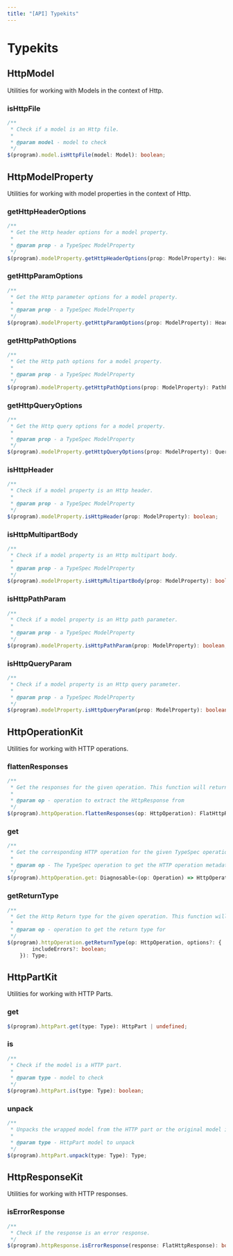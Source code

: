 ```yaml
---
title: "[API] Typekits"
---
```


# Typekits

## HttpModel

Utilities for working with Models in the context of Http.

### isHttpFile

```ts
/**
 * Check if a model is an Http file.
 *
 * @param model - model to check
 */
$(program).model.isHttpFile(model: Model): boolean;
```

## HttpModelProperty

Utilities for working with model properties in the context of Http.

### getHttpHeaderOptions

```ts
/**
 * Get the Http header options for a model property.
 *
 * @param prop - a TypeSpec ModelProperty
 */
$(program).modelProperty.getHttpHeaderOptions(prop: ModelProperty): HeaderFieldOptions | undefined;
```

### getHttpParamOptions

```ts
/**
 * Get the Http parameter options for a model property.
 *
 * @param prop - a TypeSpec ModelProperty
 */
$(program).modelProperty.getHttpParamOptions(prop: ModelProperty): HeaderFieldOptions | PathParameterOptions | QueryParameterOptions | undefined;
```

### getHttpPathOptions

```ts
/**
 * Get the Http path options for a model property.
 *
 * @param prop - a TypeSpec ModelProperty
 */
$(program).modelProperty.getHttpPathOptions(prop: ModelProperty): PathParameterOptions | undefined;
```

### getHttpQueryOptions

```ts
/**
 * Get the Http query options for a model property.
 *
 * @param prop - a TypeSpec ModelProperty
 */
$(program).modelProperty.getHttpQueryOptions(prop: ModelProperty): QueryParameterOptions | undefined;
```

### isHttpHeader

```ts
/**
 * Check if a model property is an Http header.
 *
 * @param prop - a TypeSpec ModelProperty
 */
$(program).modelProperty.isHttpHeader(prop: ModelProperty): boolean;
```

### isHttpMultipartBody

```ts
/**
 * Check if a model property is an Http multipart body.
 *
 * @param prop - a TypeSpec ModelProperty
 */
$(program).modelProperty.isHttpMultipartBody(prop: ModelProperty): boolean;
```

### isHttpPathParam

```ts
/**
 * Check if a model property is an Http path parameter.
 *
 * @param prop - a TypeSpec ModelProperty
 */
$(program).modelProperty.isHttpPathParam(prop: ModelProperty): boolean;
```

### isHttpQueryParam

```ts
/**
 * Check if a model property is an Http query parameter.
 *
 * @param prop - a TypeSpec ModelProperty
 */
$(program).modelProperty.isHttpQueryParam(prop: ModelProperty): boolean;
```

## HttpOperationKit

Utilities for working with HTTP operations.

### flattenResponses

```ts
/**
 * Get the responses for the given operation. This function will return an array of responses grouped by status code and content type.
 *
 * @param op - operation to extract the HttpResponse from
 */
$(program).httpOperation.flattenResponses(op: HttpOperation): FlatHttpResponse[];
```

### get

```ts
/**
 * Get the corresponding HTTP operation for the given TypeSpec operation. The same TypeSpec operation will always return the exact same HttpOperation object.
 *
 * @param op - The TypeSpec operation to get the HTTP operation metadata for.
 */
$(program).httpOperation.get: Diagnosable<(op: Operation) => HttpOperation>;
```

### getReturnType

```ts
/**
 * Get the Http Return type for the given operation. This function will resolve the returnType based on the Http Operation.
 *
 * @param op - operation to get the return type for
 */
$(program).httpOperation.getReturnType(op: HttpOperation, options?: {
        includeErrors?: boolean;
    }): Type;
```

## HttpPartKit

Utilities for working with HTTP Parts.

### get

```ts
$(program).httpPart.get(type: Type): HttpPart | undefined;
```

### is

```ts
/**
 * Check if the model is a HTTP part.
 *
 * @param type - model to check
 */
$(program).httpPart.is(type: Type): boolean;
```

### unpack

```ts
/**
 * Unpacks the wrapped model from the HTTP part or the original model if not an HttpPart.
 *
 * @param type - HttpPart model to unpack
 */
$(program).httpPart.unpack(type: Type): Type;
```

## HttpResponseKit

Utilities for working with HTTP responses.

### isErrorResponse

```ts
/**
 * Check if the response is an error response.
 */
$(program).httpResponse.isErrorResponse(response: FlatHttpResponse): boolean;
```
